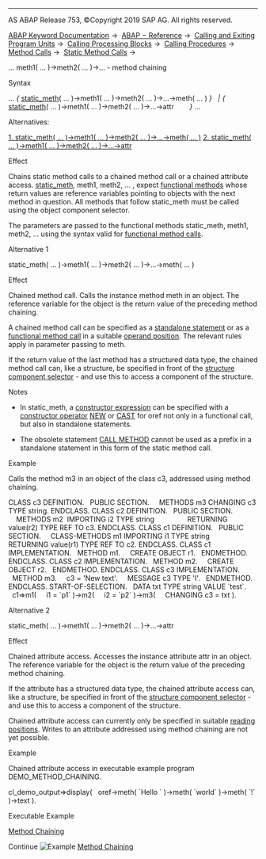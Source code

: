   

* * *

AS ABAP Release 753, ©Copyright 2019 SAP AG. All rights reserved.

[ABAP Keyword Documentation](javascript:call_link\('abenabap.htm'\)) →  [ABAP − Reference](javascript:call_link\('abenabap_reference.htm'\)) →  [Calling and Exiting Program Units](javascript:call_link\('abenabap_execution.htm'\)) →  [Calling Processing Blocks](javascript:call_link\('abencall_processing_blocks.htm'\)) →  [Calling Procedures](javascript:call_link\('abencall_procedures.htm'\)) →  [Method Calls](javascript:call_link\('abenmethod_calls.htm'\)) →  [Static Method Calls](javascript:call_link\('abenmethod_calls_static.htm'\)) → 

... meth1( ... )->meth2( ... )->... - method chaining

Syntax

... *{* [static\_meth](javascript:call_link\('abapcall_method_meth_ident_stat.htm'\))( ... )->meth1( ... )->meth2( ... )->...->meth( ... ) *}*
  *|* *{* [static\_meth](javascript:call_link\('abapcall_method_meth_ident_stat.htm'\))( ... )->meth1( ... )->meth2( ... )->...->attr        *}* ...

Alternatives:

[1\. static\_meth( ... )->meth1( ... )->meth2( ... )->...->meth( ... )](#!ABAP_ALTERNATIVE_1@1@)
[2\. static\_meth( ... )->meth1( ... )->meth2( ... )->...->attr](#!ABAP_ALTERNATIVE_2@2@)

Effect

Chains static method calls to a chained method call or a chained attribute access. [static\_meth](javascript:call_link\('abapcall_method_meth_ident_stat.htm'\)), meth1, meth2, ... , expect [functional methods](javascript:call_link\('abapcall_method_functional.htm'\)) whose return values are reference variables pointing to objects with the next method in question. All methods that follow static\_meth must be called using the object component selector.

The parameters are passed to the functional methods static\_meth, meth1, meth2, ... using the syntax valid for [functional method calls](javascript:call_link\('abapcall_method_functional.htm'\)).

Alternative 1

static\_meth( ... )->meth1( ... )->meth2( ... )->...->meth( ... )

Effect

Chained method call. Calls the instance method meth in an object. The reference variable for the object is the return value of the preceding method chaining.

A chained method call can be specified as a [standalone statement](javascript:call_link\('abapcall_method_static_short.htm'\)) or as a [functional method call](javascript:call_link\('abapcall_method_functional.htm'\)) in a suitable [operand position](javascript:call_link\('abenexpression_positions.htm'\)). The relevant rules apply in parameter passing to meth.

If the return value of the last method has a structured data type, the chained method call can, like a structure, be specified in front of the [structure component selector](javascript:call_link\('abenstructure_component_sel_glosry.htm'\) "Glossary Entry") \- and use this to access a component of the structure.

Notes

-   In static\_meth, a [constructor expression](javascript:call_link\('abenconstructor_expression_glosry.htm'\) "Glossary Entry") can be specified with a [constructor operator](javascript:call_link\('abenconstructor_operator_glosry.htm'\) "Glossary Entry") [NEW](javascript:call_link\('abenconstructor_expression_new.htm'\)) or [CAST](javascript:call_link\('abenconstructor_expression_cast.htm'\)) for oref not only in a functional call, but also in standalone statements.
    
-   The obsolete statement [CALL METHOD](javascript:call_link\('abapcall_method_static.htm'\)) cannot be used as a prefix in a standalone statement in this form of the static method call.
    

Example

Calls the method m3 in an object of the class c3, addressed using method chaining.

CLASS c3 DEFINITION.
  PUBLIC SECTION.
    METHODS m3 CHANGING c3 TYPE string.
ENDCLASS.
CLASS c2 DEFINITION.
  PUBLIC SECTION.
    METHODS m2  IMPORTING i2 TYPE string
                RETURNING value(r2) TYPE REF TO c3.
ENDCLASS.
CLASS c1 DEFINITION.
  PUBLIC SECTION.
    CLASS-METHODS m1 IMPORTING i1 TYPE string
                     RETURNING value(r1) TYPE REF TO c2.
ENDCLASS.
CLASS c1 IMPLEMENTATION.
  METHOD m1.
    CREATE OBJECT r1.
  ENDMETHOD.
ENDCLASS.
CLASS c2 IMPLEMENTATION.
  METHOD m2.
    CREATE OBJECT r2.
  ENDMETHOD.
ENDCLASS.
CLASS c3 IMPLEMENTATION.
  METHOD m3.
    c3 = 'New text'.
    MESSAGE c3 TYPE 'I'.
  ENDMETHOD.
ENDCLASS.
START-OF-SELECTION.
  DATA txt TYPE string VALUE \`test\`.
  c1=>m1(
    i1 = \`p1\` )->m2(
    i2 = \`p2\` )->m3(
    CHANGING c3 = txt ).

Alternative 2

static\_meth( ... )->meth1( ... )->meth2( ... )->...->attr

Effect

Chained attribute access. Accesses the instance attribute attr in an object. The reference variable for the object is the return value of the preceding method chaining.

If the attribute has a structured data type, the chained attribute access can, like a structure, be specified in front of the [structure component selector](javascript:call_link\('abenstructure_component_sel_glosry.htm'\) "Glossary Entry") \- and use this to access a component of the structure.

Chained attribute access can currently only be specified in suitable [reading positions](javascript:call_link\('abenexpression_positions.htm'\)). Writes to an attribute addressed using method chaining are not yet possible.

Example

Chained attribute access in executable example program DEMO\_METHOD\_CHAINING.

cl\_demo\_output=>display(
  oref->meth( \`Hello \` )->meth( \`world\` )->meth( \`!\` )->text ).

Executable Example

[Method Chaining](javascript:call_link\('abenmethod_chaining_abexa.htm'\))

Continue
![Example](exa.gif "Example") [Method Chaining](javascript:call_link\('abenmethod_chaining_abexa.htm'\))